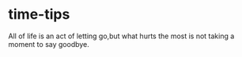 # time-tips

All of life is an act of letting  go,but what hurts the most is not taking a moment to say goodbye.
